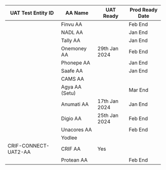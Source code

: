 | UAT Test Entity ID    | AA Name          | UAT Ready | Prod Ready Date |
|------------------|------------------|-----------|------------------|
|   | Finvu AA         |        | Feb End          |
|                  | NADL AA          |        | Jan End          |
|                  | Tally AA         |           | Jan End          |
|                  | Onemoney AA      | 29th Jan 2024          | Feb End          |
|                  | Phonepe AA       |           | Jan End          |
|                  | Saafe AA         |           | Jan End          |
|                  | CAMS AA          |           |                  |
|                  | Agya AA (Setu)   |           |  Mar End                |
|                  | Anumati AA       |    17th Jan 2024    | Jan End          |
|                  | Digio AA         |  25th Jan 2024         | Feb End          |
|                  | Unacores AA      |           | Feb End          |
|                  | Yodlee           |           |                  |
|             CRIF-CONNECT-UAT2-AA     | CRIF AA          |      Yes     |                  |
|                  | Protean AA       |           | Feb End          |
